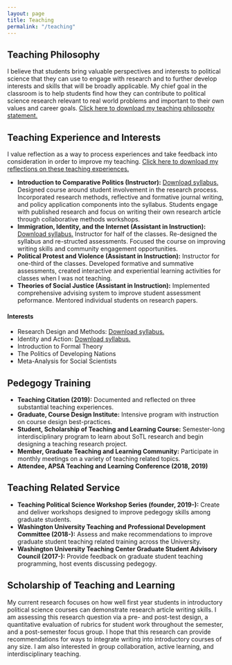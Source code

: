 ```yaml
---
layout: page
title: Teaching
permalink: "/teaching"
---
```


## Teaching Philosophy
I believe that students bring valuable perspectives and interests to political science that they can use to engage with research and to further develop interests and skills that will be broadly applicable. My chief goal in the classroom is to help students find how they can contribute to political science research relevant to real world problems and important to their own values and career goals. [Click here to download my teaching philosophy statement.](/files/OBrochta_TPS.pdf)

## Teaching Experience and Interests
I value reflection as a way to process experiences and take feedback into consideration in order to improve my teaching. [Click here to download my reflections on these teaching experiences.](/files/OBrochtaTeachingReflections.pdf)

* **Introduction to Comparative Politics (Instructor):** [Download syllabus.](/files/IntroComparative.pdf) Designed course around student involvement in the research process. Incorporated research methods, reflective and formative journal writing, and policy application components into the syllabus. Students engage with published research and focus on writing their own research article through collaborative methods workshops.
* **Immigration, Identity, and the Internet (Assistant in Instruction):** [Download syllabus.](/files/ImmigrationIdentityInternet.pdf) Instructor for half of the classes. Re-designed the syllabus and re-structed assessments. Focused the course on improving writing skills and community engagement opportunities.
* **Political Protest and Violence (Assistant in Instruction):** Instructor for one-third of the classes. Developed formative and summative assessments, created interactive and experiential learning activities for classes when I was not teaching.
* **Theories of Social Justice (Assistant in Instruction):** Implemented comprehensive advising system to improve student assessment peformance. Mentored individual students on research papers.

#### Interests
* Research Design and Methods: [Download syllabus.](/files/ResearchMethods.pdf)
* Identity and Action: [Download syllabus.](/files/IdentityAndAction.pdf)
* Introduction to Formal Theory
* The Politics of Developing Nations
* Meta-Analysis for Social Scientists



## Pedegogy Training
* **Teaching Citation (2019):** Documented and reflected on three substantial teaching experiences.
* **Graduate, Course Design Institute:** Intensive program with instruction on course design best-practices.
* **Student, Scholarship of Teaching and Learning Course:** Semester-long interdisciplinary program to learn about SoTL research and begin designing a teaching research project.
* **Member, Graduate Teaching and Learning Community:** Participate in monthly meetings on a variety of teaching related topics.
* **Attendee, APSA Teaching and Learning Conference (2018, 2019)**

## Teaching Related Service
* **Teaching Political Science Workshop Series (founder, 2019-):** Create and deliver workshops designed to improve pedegogy skills among graduate students.
* **Washington University Teaching and Professional Development Committee (2018-):** Assess and make recommendations to improve graduate student teaching related training across the University.
* **Washington University Teaching Center Graduate Student Advisory Council (2017-):** Provide feedback on graduate student teaching programming, host events discussing pedegogy.


## Scholarship of Teaching and Learning
My current research focuses on how well first year students in introductory political science courses can demonstrate research article writing skills. I am assessing this research question via a pre- and post-test design, a quantitative evaluation of rubrics for student work throughout the semester, and a post-semester focus group. I hope that this research can provide recommendations for ways to integrate writing into introductory courses of any size. I am also interested in group collaboration, active learning, and interdisciplinary teaching.






